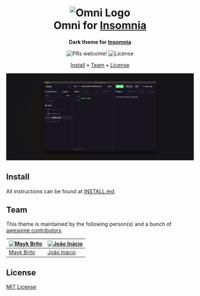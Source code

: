 <h1 align="center">
  <br>
  <img src="https://storage.googleapis.com/golden-wind/github/omni/omni.png" alt="Omni Logo" width="100">
  <br>
  Omni for <a href="https://insomnia.rest">Insomnia</a>
  <br>
</h1>

<p align="center">
  <strong>Dark theme for <a href="https://insomnia.rest">Insomnia</a></strong>
</p>

<p align="center">
  <img src="https://img.shields.io/badge/PRs-welcome-%235FCC6F.svg" alt="PRs welcome!" />

  <img alt="License" src="https://img.shields.io/badge/license-MIT-%235FCC6F">
</p>

<p align="center">
  <a href="#install">Install</a> •
  <a href="#team">Team</a> •
  <a href="#license">License</a>
</p>

<p align="center">
  <img alt="Omni screnshoot for Insomnia" src="./screenshot.png">
</p>

## Install

All instructions can be found at [INSTALL.md](./INSTALL.md).

## Team

This theme is maintained by the following person(s) and a bunch of [awesome contributors](https://github.com/getomni/insomnia/graphs/contributors).

| [![Mayk Brito](https://github.com/maykbrito.png?size=100)](https://github.com/maykbrito) | [![João Inácio](https://github.com/birobirobiro.png?size=100)](https://github.com/birobirobiro) |
| ---------------------------------------------------------------------------------------- | ----------------------------------------------------------------------------------------------- |
| [Mayk Brito](https://github.com/maykbrito)                                               | [João Inácio](https://github.com/birobirobiro)                                                  |

## License

[MIT License](./LICENSE.md)
